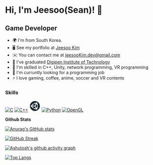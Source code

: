 # Hi, I'm Jeesoo(Sean)! 👋

Game Developer
-----------------

* 🌍  I'm from South Korea.
* 🖥️  See my portfolio at [Jeesoo Kim](https://jeesookim95.github.io/jeesookim.github.io/)
* ✉️  You can contact me at [jeesooKim.dev@gmail.com](mailto:jeesooKim.dev@gmail.com)
* 🚀  I've graduated [Digipen Institute of Technology](https://www.digipen.edu/)
* 🧠  I'm skilled in C++, Unity, network programming, VR programming
* 🤝  I'm curruntly looking for a programming job 
* ⚡  I love gaming, coffee, anime, soccer and VR contents

### Skills

<p align="left">
<a href="https://docs.microsoft.com/en-us/cpp/?view=msvc-170" target="_blank" rel="noreferrer"><img src="https://raw.githubusercontent.com/danielcranney/readme-generator/main/public/icons/skills/c-colored.svg" width="36" height="36" alt="C" /></a>
<a href="https://docs.microsoft.com/en-us/cpp/?view=msvc-170" target="_blank" rel="noreferrer"><img src="https://upload.wikimedia.org/wikipedia/commons/1/18/ISO_C%2B%2B_Logo.svg" width="36" height="36" alt="C++" /></a>
<a href="https://unity.com/" target="_blank" rel="noreferrer"><img src="https://github.com/steverichey/DockIcons/blob/master/icons/unity.svg" width="36" height="36" alt="Unity" /></a>
<a href="https://www.python.org/" target="_blank" rel="noreferrer"><img src="https://raw.githubusercontent.com/danielcranney/readme-generator/main/public/icons/skills/python-colored.svg" width="36" height="36" alt="Python" /></a>
<a href="https://www.opengl.org/" target="_blank" rel="noreferrer"><img src="https://upload.wikimedia.org/wikipedia/commons/e/e9/Opengl-logo.svg" width="72" height="36" alt="OpenGL" /></a>
</p>

<b>Github Stats</b>

[![Anurag's GitHub stats](https://github-readme-stats.vercel.app/api?username=JeesooKim95)](https://github.com/anuraghazra/github-readme-stats)

[![GitHub Streak](https://github-readme-streak-stats.herokuapp.com/?user=JeesooKim95)](https://git.io/streak-stats)

[![Ashutosh's github activity graph](https://activity-graph.herokuapp.com/graph?username=JeesooKim95&theme=dracula)](https://github.com/ashutosh00710/github-readme-activity-graph)

[![Top Langs](https://github-readme-stats.vercel.app/api/top-langs/?username=JeesooKim95)](https://github.com/anuraghazra/github-readme-stats)


<!--
**JeesooKim95/JeesooKim95** is a ✨ _special_ ✨ repository because its `README.md` (this file) appears on your GitHub profile.



Here are some ideas to get you started:

- 🔭 I’m currently working on ...
- 🌱 I’m currently learning ...
- 👯 I’m looking to collaborate on ...
- 🤔 I’m looking for help with ...
- 💬 Ask me about ...
- 📫 How to reach me: ...
- 😄 Pronouns: ...
- ⚡ Fun fact: ...
-->
